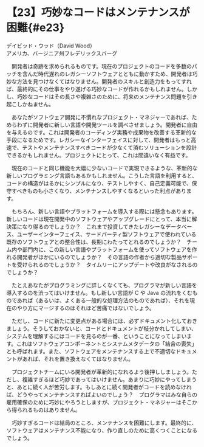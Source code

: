 # 【23】巧妙なコードはメンテナンスが困難{#e23}

<div class="author">デイビッド・ウッド（David Wood）</div>
<div class="author_address">アメリカ、バージニア州フレデリックスバーグ</div>

　開発者は奇跡を求められるものです。現在のプロジェクトのコードを多数のパッチを含んだ時代遅れのレガシーソフトウェアとともに動かすため、開発者は巧妙な方法を見つけなくてはなりません。開発者のスキルと創造力をもってすれば、最終的にその仕事をやり遂げる巧妙なコードが作れるかもしれません。しかし、巧妙なコードはその長さや複雑さのために、将来のメンテナンス問題を引き起こしかねません。

　あなたがソフトウェア開発に不慣れなプロジェクト・マネジャーであれば、ためらわずに開発者に新しい言語や開発ツールを調べさせましょう。開発者に自由を与えるのです。これは開発者のコーディング実務や成果物を改善する革新的な手段になるためです。レガシーなインターフェイスに対して、開発者はもっと高速で、テストやメンテナンスすべきコードが少なくて済むソリューションを設計できるかもしれません。プロジェクトにとって、これは間違いなく有益です。

　現在のコードと同じ機能を大幅に少ないコードで実現できるような、革新的な新しいプログラミング言語もあるかもしれません。こうした言語を利用すると、コードの構造がはるかにシンプルになり、テストしやすく、自己定義可能で、保守すべきものも小さくなり、メンテナンスしやすくなるといった利点があります。

　もちろん、新しい言語やプラットフォームを導入する際には懸念もあります。新しいコードは現在開発中のソフトウェアやアップグレードにとって、本当に解決策になり得るのでしょうか？　これまで投資してきたレガシーなデータベース、ユーザーインターフェイス、サードパーティ製ソフトウェアで使われている既存のソフトウェアとの整合性は、長期にわたってとれるのでしょうか？　チーム内や部門内に、この新しい言語やプラットフォームを使ってソフトウェアを作れる開発者がほかにいるのでしょうか？　その言語の作者から適切な製品サポートを受けられるのでしょうか？　タイムリーにアップデートや改良がなされるのでしょうか？

　たとえあなたがプログラミングに詳しくなくても、プログラマが新しい言語を導入するのを渋ってはいけません。もし新しい言語が C や Java の流れをくむものであれば（あるいは、よくある一般的な処理方法のものであれば）、それを現在のやり方にマージするのはそれほど苦痛ではないでしょう。

　ただし、コードに新たに変更点がある場合には、必ずドキュメント化しておきましょう。そうしておかないと、コードとドキュメントが枝分かれしてしまい、システムを理解するにはコードを見るのが一番、ということになってしまいます。これはソフトウェアコンポーネントとシステムメタデータの「結合の喪失」とも呼ばれます。また、ソフトウェアをメンテナンスする上で不適切なドキュメントがあれば、それを置き換えなくてはなりません。

　プロジェクトチームにいる開発者が革新的になれるよう後押ししましょう。ただし、複雑すぎるほど巧妙であってはいけません。あまりに巧妙にやってしまうと、あとに続く人が苦労します。もしあとに続く開発者がコードを読めなければ、どうやってメンテナンスすればよいのでしょう？　プログラマはみな自らの雇用確保のために巧妙にやろうとしますが、プロジェクト・マネジャーはそこから得られるものはありません。

　巧妙すぎるコードは結局のところ、メンテナンスを困難にします。最終的に、ソフトウェアはメンテナンス不能になり、作り直しのために高くつくことになるでしょう。
